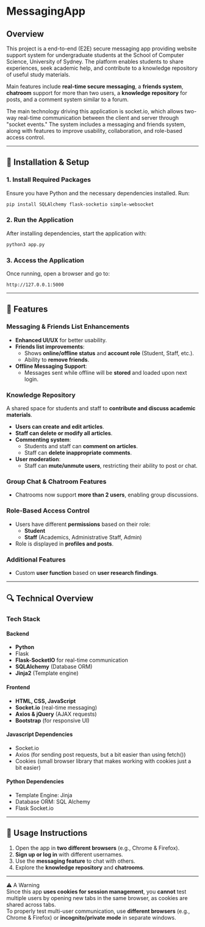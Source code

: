 

# **MessagingApp**

## **Overview**
This project is a end-to-end (E2E) secure messaging app providing website support system for undergraduate students at the School of Computer Science, University of Sydney. The platform enables students to share experiences, seek academic help, and contribute to a knowledge repository of useful study materials.

Main features include **real-time secure messaging**, a **friends system**, **chatroom** support for more than two users, a **knowledge repository** for posts, and a comment system similar to a forum.

The main technology driving this application is socket.io, which allows two-way real-time communication between the client and server through "socket events." The system includes a messaging and friends system, along with features to improve usability, collaboration, and role-based access control.

---

## **🚀 Installation & Setup**
### **1. Install Required Packages**
Ensure you have Python and the necessary dependencies installed. Run:

```bash
pip install SQLAlchemy flask-socketio simple-websocket
```

### **2. Run the Application**
After installing dependencies, start the application with:
```sh
python3 app.py
```

### **3. Access the Application**
Once running, open a browser and go to:
```
http://127.0.0.1:5000
```

---

## **🌟 Features**
### **Messaging & Friends List Enhancements**
- **Enhanced UI/UX** for better usability.
- **Friends list improvements**:
  - Shows **online/offline status** and **account role** (Student, Staff, etc.).
  - Ability to **remove friends**.
- **Offline Messaging Support**:
  - Messages sent while offline will be **stored** and loaded upon next login.

### **Knowledge Repository**
A shared space for students and staff to **contribute and discuss academic materials**.
- **Users can create and edit articles**.
- **Staff can delete or modify all articles**.
- **Commenting system**:
  - Students and staff can **comment on articles**.
  - Staff can **delete inappropriate comments**.
- **User moderation**:
  - Staff can **mute/unmute users**, restricting their ability to post or chat.
  
### **Group Chat & Chatroom Features**
- Chatrooms now support **more than 2 users**, enabling group discussions.

### **Role-Based Access Control**
- Users have different **permissions** based on their role:
  - **Student**
  - **Staff** (Academics, Administrative Staff, Admin)
- Role is displayed in **profiles and posts**.


### **Additional Features**
- Custom **user function** based on **user research findings**.

---

## **🔍 Technical Overview**
### **Tech Stack**
#### **Backend**
- **Python**
- Flask
- **Flask-SocketIO** for real-time communication
- **SQLAlchemy** (Database ORM)
- **Jinja2** (Template engine)

#### **Frontend**
- **HTML, CSS, JavaScript**
- **Socket.io** (real-time messaging)
- **Axios & jQuery** (AJAX requests)
- **Bootstrap** (for responsive UI)


#### Javascript Dependencies
- Socket.io
- Axios (for sending post requests, but a bit easier than using fetch())
- Cookies (small browser library that makes working with cookies just a bit easier)

#### Python Dependencies
- Template Engine: Jinja
- Database ORM: SQL Alchemy
- Flask Socket.io
---

## **📝 Usage Instructions**
1. Open the app in **two different browsers** (e.g., Chrome & Firefox).
2. **Sign up or log in** with different usernames.
3. Use the **messaging feature** to chat with others.
4. Explore the **knowledge repository** and **chatrooms**.

---




⚠️ A Warning  
Since this app **uses cookies for session management**, you **cannot** test multiple users by opening new tabs in the same browser, as cookies are shared across tabs.  
To properly test multi-user communication, use **different browsers** (e.g., Chrome & Firefox) or **incognito/private mode** in separate windows.


